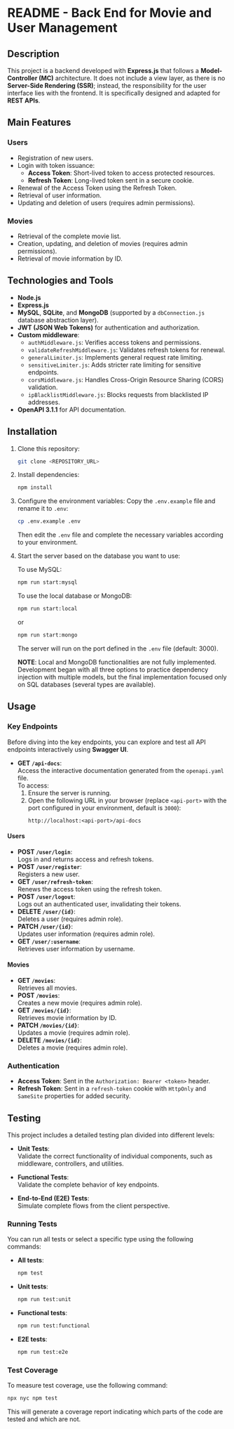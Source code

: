 
# README - Back End for Movie and User Management

## Description

This project is a backend developed with **Express.js** that follows a **Model-Controller (MC)** architecture. It does not include a view layer, as there is no **Server-Side Rendering (SSR)**; instead, the responsibility for the user interface lies with the frontend. It is specifically designed and adapted for **REST APIs**.

## Main Features

### Users

- Registration of new users.
- Login with token issuance:
  - **Access Token**: Short-lived token to access protected resources.
  - **Refresh Token**: Long-lived token sent in a secure cookie.
- Renewal of the Access Token using the Refresh Token.
- Retrieval of user information.
- Updating and deletion of users (requires admin permissions).

### Movies

- Retrieval of the complete movie list.
- Creation, updating, and deletion of movies (requires admin permissions).
- Retrieval of movie information by ID.

## Technologies and Tools

- **Node.js**
- **Express.js**
- **MySQL**, **SQLite**, and **MongoDB** (supported by a `dbConnection.js` database abstraction layer).
- **JWT (JSON Web Tokens)** for authentication and authorization.
- **Custom middleware**:
  - `authMiddleware.js`: Verifies access tokens and permissions.
  - `validateRefreshMiddleware.js`: Validates refresh tokens for renewal.
  - `generalLimiter.js`: Implements general request rate limiting.
  - `sensitiveLimiter.js`: Adds stricter rate limiting for sensitive endpoints.
  - `corsMiddleware.js`: Handles Cross-Origin Resource Sharing (CORS) validation.
  - `ipBlacklistMiddleware.js`: Blocks requests from blacklisted IP addresses.
- **OpenAPI 3.1.1** for API documentation.

## Installation

1. Clone this repository:

   ```bash
   git clone <REPOSITORY_URL>
   ```

2. Install dependencies:
   ```bash
   npm install
   ```

3. Configure the environment variables:
   Copy the `.env.example` file and rename it to `.env`:

   ```bash
   cp .env.example .env
   ```

   Then edit the `.env` file and complete the necessary variables according to your environment.

4. Start the server based on the database you want to use:

   To use MySQL:

   ```bash
   npm run start:mysql
   ```

   To use the local database or MongoDB:

   ```bash
   npm run start:local
   ```

   or

   ```bash
   npm run start:mongo
   ```

   The server will run on the port defined in the `.env` file (default: 3000).

   **NOTE**: Local and MongoDB functionalities are not fully implemented. Development began with all three options to practice dependency injection with multiple models, but the final implementation focused only on SQL databases (several types are available).

## Usage

### **Key Endpoints**

Before diving into the key endpoints, you can explore and test all API endpoints interactively using **Swagger UI**.

- **GET `/api-docs`**:  
  Access the interactive documentation generated from the `openapi.yaml` file.  
  To access:  
  1. Ensure the server is running.  
  2. Open the following URL in your browser (replace `<api-port>` with the port configured in your environment, default is `3000`):  
     ```
     http://localhost:<api-port>/api-docs
     ```

#### Users

- **POST `/user/login`**:  
  Logs in and returns access and refresh tokens.
- **POST `/user/register`**:  
  Registers a new user.
- **GET `/user/refresh-token`**:  
  Renews the access token using the refresh token.
- **POST `/user/logout`**:  
  Logs out an authenticated user, invalidating their tokens.
- **DELETE `/user/{id}`**:  
  Deletes a user (requires admin role).
- **PATCH `/user/{id}`**:  
  Updates user information (requires admin role).
- **GET `/user/:username`**:  
  Retrieves user information by username.

#### Movies

- **GET `/movies`**:  
  Retrieves all movies.
- **POST `/movies`**:  
  Creates a new movie (requires admin role).
- **GET `/movies/{id}`**:  
  Retrieves movie information by ID.
- **PATCH `/movies/{id}`**:  
  Updates a movie (requires admin role).
- **DELETE `/movies/{id}`**:  
  Deletes a movie (requires admin role).

### Authentication

- **Access Token**: Sent in the `Authorization: Bearer <token>` header.
- **Refresh Token**: Sent in a `refresh-token` cookie with `HttpOnly` and `SameSite` properties for added security.

## Testing

This project includes a detailed testing plan divided into different levels:

- **Unit Tests**:  
  Validate the correct functionality of individual components, such as middleware, controllers, and utilities.

- **Functional Tests**:  
  Validate the complete behavior of key endpoints.

- **End-to-End (E2E) Tests**:  
  Simulate complete flows from the client perspective.

### **Running Tests**

You can run all tests or select a specific type using the following commands:

- **All tests**:

  ```bash
  npm test
  ```

- **Unit tests**:

  ```bash
  npm run test:unit
  ```

- **Functional tests**:

  ```bash
  npm run test:functional
  ```

- **E2E tests**:
  ```bash
  npm run test:e2e
  ```

### **Test Coverage**

To measure test coverage, use the following command:

```bash
npx nyc npm test
```

This will generate a coverage report indicating which parts of the code are tested and which are not.

<!-- ## Contribution

1. Fork this repository.
2. Create a new branch for your changes:
   ```bash
   git checkout -b feature/new-feature
   ```
3. Submit your changes in a pull request.

## License

This project is licensed under the MIT License. See the `LICENSE` file for more information. -->
